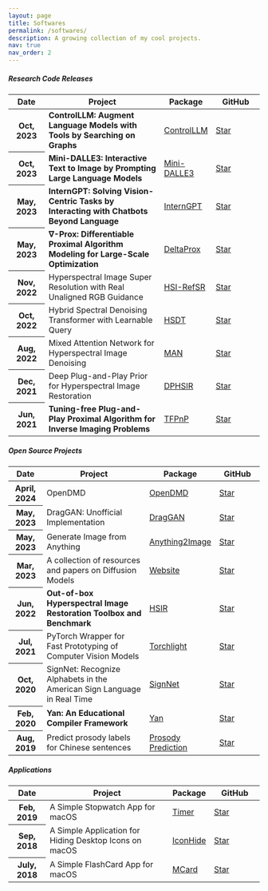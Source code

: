 ```yaml
---
layout: page
title: Softwares
permalink: /softwares/
description: A growing collection of my cool projects.
nav: true
nav_order: 2
---
```


<div class="code-table">

<h5> Research Code Releases </h5>

<table class="table table-hover table-sm">
  <colgroup>
    <col style="width:15%">
    <col style="width:50%">
    <col style="width:15%">
    <col style="width:20%">
  </colgroup>
  <thead>
    <tr>
      <th scope="col">Date</th>
      <th scope="col">Project</th>
      <th scope="col">Package</th>
      <th scope="col">GitHub</th>
    </tr>
  </thead>
  <tbody>
    <tr>
      <th scope="row">Oct, 2023</th>
      <td><b>ControlLLM: Augment Language Models with Tools by Searching on Graphs</b></td>
      <td><a href="https://github.com/OpenGVLab/ControlLLM" target="_blank" rel="noopener noreferrer">ControlLLM</a></td>
      <td><a class="github-button" href="https://github.com/OpenGVLab/ControlLLM" data-icon="octicon-star" data-show-count="true" aria-label="Star OpenGVLab/ControlLLM on GitHub" target="_blank" rel="noopener noreferrer">Star</a></td>
    </tr>
    <tr>
      <th scope="row">Oct, 2023</th>
      <td><b>Mini-DALLE3: Interactive Text to Image by Prompting Large Language Models</b></td>
      <td><a href="https://github.com/Zeqiang-Lai/Mini-DALLE3" target="_blank" rel="noopener noreferrer">Mini-DALLE3</a></td>
      <td><a class="github-button" href="https://github.com/Zeqiang-Lai/Mini-DALLE3" data-icon="octicon-star" data-show-count="true" aria-label="Star Zeqiang-Lai/Mini-DALLE3 on GitHub" target="_blank" rel="noopener noreferrer">Star</a></td>
    </tr>
    <tr>
      <th scope="row">May, 2023</th>
      <td><b>InternGPT: Solving Vision-Centric Tasks by Interacting with Chatbots Beyond Language</b></td>
      <td><a href="https://github.com/OpenGVLab/InternGPT" target="_blank" rel="noopener noreferrer">InternGPT</a></td>
      <td><a class="github-button" href="https://github.com/OpenGVLab/InternGPT" data-icon="octicon-star" data-show-count="true" aria-label="Star OpenGVLab/InternGPT on GitHub" target="_blank" rel="noopener noreferrer">Star</a></td>
    </tr>
   <tr>
      <th scope="row">May, 2023</th>
      <td><b>∇-Prox: Differentiable Proximal Algorithm Modeling for Large-Scale Optimization</b></td>
      <td><a href="https://github.com/princeton-computational-imaging/Delta-Prox" target="_blank" rel="noopener noreferrer">DeltaProx</a></td>
      <td><a class="github-button" href="https://github.com/princeton-computational-imaging/Delta-Prox" data-icon="octicon-star" data-show-count="true" aria-label="Star princeton-computational-imaging/Delta-Prox on GitHub" target="_blank" rel="noopener noreferrer">Star</a></td>
    </tr>
    <tr>
      <th scope="row">Nov, 2022</th>
      <td>Hyperspectral Image Super Resolution with Real Unaligned RGB Guidance</td>
      <td><a href="https://github.com/Zeqiang-Lai/HSI-RefSR" target="_blank" rel="noopener noreferrer">HSI-RefSR</a></td>
      <td><a class="github-button" href="https://github.com/Zeqiang-Lai/HSI-RefSR" data-icon="octicon-star" data-show-count="true" aria-label="Star Zeqiang-Lai/HSI-RefSR on GitHub" target="_blank" rel="noopener noreferrer">Star</a></td>
    </tr>
    <tr>
      <th scope="row">Oct, 2022</th>
      <td>Hybrid Spectral Denoising Transformer with Learnable Query</td>
      <td><a href="https://github.com/Zeqiang-Lai/HSDT" target="_blank" rel="noopener noreferrer">HSDT</a></td>
      <td><a class="github-button" href="https://github.com/Zeqiang-Lai/HSDT" data-icon="octicon-star" data-show-count="true" aria-label="Star Zeqiang-Lai/HSDT on GitHub" target="_blank" rel="noopener noreferrer">Star</a></td>
    </tr>
    <tr>
      <th scope="row">Aug, 2022</th>
      <td>Mixed Attention Network for Hyperspectral Image Denoising</td>
      <td><a href="https://github.com/Zeqiang-Lai/MAN" target="_blank" rel="noopener noreferrer">MAN</a></td>
      <td><a class="github-button" href="https://github.com/Zeqiang-Lai/MAN" data-icon="octicon-star" data-show-count="true" aria-label="Star Zeqiang-Lai/MAN on GitHub" target="_blank" rel="noopener noreferrer">Star</a></td>
    </tr>
    <tr>
      <th scope="row">Dec, 2021</th>
      <td>Deep Plug-and-Play Prior for Hyperspectral Image Restoration</td>
      <td><a href="https://github.com/Zeqiang-Lai/DPHSIR" target="_blank" rel="noopener noreferrer">DPHSIR</a></td>
      <td><a class="github-button" href="https://github.com/Zeqiang-Lai/DPHSIR" data-icon="octicon-star" data-show-count="true" aria-label="Star Zeqiang-Lai/DPHSIR on GitHub" target="_blank" rel="noopener noreferrer">Star</a></td>
    </tr>
     <tr>
      <th scope="row">Jun, 2021</th>
      <td><b>Tuning-free Plug-and-Play Proximal Algorithm for Inverse Imaging Problems</b></td>
      <td><a href="https://github.com/Vandermode/TFPnP" target="_blank" rel="noopener noreferrer">TFPnP</a></td>
      <td><a class="github-button" href="https://github.com/Vandermode/TFPnP" data-icon="octicon-star" data-show-count="true" aria-label="Star Vandermode/TFPnP on GitHub" target="_blank" rel="noopener noreferrer">Star</a></td>
    </tr>
  </tbody>
</table>

<h5> Open Source Projects </h5>

<table class="table table-hover table-sm">
  <colgroup>
    <col style="width:15%">
    <col style="width:50%">
    <col style="width:15%">
    <col style="width:20%">
  </colgroup>
  <thead>
    <tr>
      <th scope="col">Date</th>
      <th scope="col">Project</th>
      <th scope="col">Package</th>
      <th scope="col">GitHub</th>
    </tr>
  </thead>
  <tbody>
    <tr>
      <th scope="row">April, 2024</th>
      <td>OpenDMD</td>
      <td><a href="https://github.com/Zeqiang-Lai/OpenDMD" target="_blank" rel="noopener noreferrer">OpenDMD</a></td>
      <td><a class="github-button" href="https://github.com/Zeqiang-Lai/OpenDMD" data-icon="octicon-star" data-show-count="true" aria-label="Star Zeqiang-Lai/OpenDMD on GitHub" target="_blank" rel="noopener noreferrer">Star</a></td>
    </tr>
    <tr>
      <th scope="row">May, 2023</th>
      <td>DragGAN: Unofficial Implementation</td>
      <td><a href="https://github.com/Zeqiang-Lai/DragGAN" target="_blank" rel="noopener noreferrer">DragGAN</a></td>
      <td><a class="github-button" href="https://github.com/Zeqiang-Lai/DragGAN" data-icon="octicon-star" data-show-count="true" aria-label="Star Zeqiang-Lai/DragGAN on GitHub" target="_blank" rel="noopener noreferrer">Star</a></td>
    </tr>
    <tr>
      <th scope="row">May, 2023</th>
      <td>Generate Image from Anything</td>
      <td><a href="https://github.com/Zeqiang-Lai/Anything2Image" target="_blank" rel="noopener noreferrer">Anything2Image</a></td>
      <td><a class="github-button" href="https://github.com/Zeqiang-Lai/Anything2Image" data-icon="octicon-star" data-show-count="true" aria-label="Star Zeqiang-Lai/Anything2Image on GitHub" target="_blank" rel="noopener noreferrer">Star</a></td>
    </tr>
    <tr>
      <th scope="row">Mar, 2023</th>
      <td>A collection of resources and papers on Diffusion Models</td>
      <td><a href="https://zeqiang-lai.github.io/Awesome-Diffusion-Models/" target="_blank" rel="noopener noreferrer">Website</a></td>
      <td><a class="github-button" href="https://github.com/Zeqiang-Lai/Awesome-Diffusion-Models" data-icon="octicon-star" data-show-count="true" aria-label="Star Zeqiang-Lai/Awesome-Diffusion-Models on GitHub" target="_blank" rel="noopener noreferrer">Star</a></td>
    </tr>
    <tr>
      <th scope="row">Jun, 2022</th>
      <td><b>Out-of-box Hyperspectral Image Restoration Toolbox and Benchmark</b></td>
      <td><a href="https://github.com/bit-isp/HSIR" target="_blank" rel="noopener noreferrer">HSIR</a></td>
      <td><a class="github-button" href="https://github.com/bit-isp/HSIR" data-icon="octicon-star" data-show-count="true" aria-label="Star bit-isp/HSIR on GitHub" target="_blank" rel="noopener noreferrer">Star</a></td>
    </tr>
    <tr>
      <th scope="row">Jul, 2021</th>
      <td>PyTorch Wrapper for Fast Prototyping of Computer Vision Models</td>
      <td><a href="https://github.com/Zeqiang-Lai/torchlight" target="_blank" rel="noopener noreferrer">Torchlight</a></td>
      <td><a class="github-button" href="https://github.com/Zeqiang-Lai/torchlight" data-icon="octicon-star" data-show-count="true" aria-label="Star Zeqiang-Lai/torchlight on GitHub" target="_blank" rel="noopener noreferrer">Star</a></td>
    </tr>
    <tr>
      <th scope="row">Oct, 2020</th>
      <td>SignNet: Recognize Alphabets in the American Sign Language in Real Time</td>
      <td><a href="https://github.com/Zeqiang-Lai/SignNet" target="_blank" rel="noopener noreferrer">SignNet</a></td>
      <td><a class="github-button" href="https://github.com/Zeqiang-Lai/SignNet" data-icon="octicon-star" data-show-count="true" aria-label="Star Zeqiang-Lai/SignNet on GitHub" target="_blank" rel="noopener noreferrer">Star</a></td>
    </tr>
    <tr>
      <th scope="row">Feb, 2020</th>
      <td><b>Yan: An Educational Compiler Framework</b></td>
      <td><a href="https://github.com/yan-lang/yan" target="_blank" rel="noopener noreferrer">Yan</a></td>
      <td><a class="github-button" href="https://github.com/yan-lang/yan" data-icon="octicon-star" data-show-count="true" aria-label="Star yan-lang/yan on GitHub" target="_blank" rel="noopener noreferrer">Star</a></td>
    </tr>
    <tr>
      <th scope="row">Aug, 2019</th>
      <td>Predict prosody labels for Chinese sentences</td>
      <td><a href="https://github.com/Zeqiang-Lai/Prosody_Prediction" target="_blank" rel="noopener noreferrer">Prosody Prediction</a></td>
      <td><a class="github-button" href="https://github.com/Zeqiang-Lai/Prosody_Prediction" data-icon="octicon-star" data-show-count="true" aria-label="Star Zeqiang-Lai/Prosody_Prediction on GitHub" target="_blank" rel="noopener noreferrer">Star</a></td>
    </tr>
  </tbody>
</table>

<h5> Applications </h5>

<table class="table table-hover table-sm">
  <colgroup>
    <col style="width:15%">
    <col style="width:50%">
    <col style="width:15%">
    <col style="width:20%">
  </colgroup>
  <thead>
    <tr>
      <th scope="col">Date</th>
      <th scope="col">Project</th>
      <th scope="col">Package</th>
      <th scope="col">GitHub</th>
    </tr>
  </thead>
  <tbody>
    <tr>
      <th scope="row">Feb, 2019</th>
      <td>A Simple Stopwatch App for macOS</td>
      <td><a href="https://github.com/Zeqiang-Lai/Timer-APP" target="_blank" rel="noopener noreferrer">Timer</a></td>
      <td><a class="github-button" href="https://github.com/Zeqiang-Lai/Timer-APP" data-icon="octicon-star" data-show-count="true" aria-label="Star Zeqiang-Lai/Timer-APP on GitHub" target="_blank" rel="noopener noreferrer">Star</a></td>
    </tr>
    <tr>
      <th scope="row">Sep, 2018</th>
      <td>A Simple Application for Hiding Desktop Icons on macOS</td>
      <td><a href="https://github.com/Zeqiang-Lai/IconHide-App" target="_blank" rel="noopener noreferrer">IconHide</a></td>
      <td><a class="github-button" href="https://github.com/Zeqiang-Lai/IconHide-App" data-icon="octicon-star" data-show-count="true" aria-label="Star Zeqiang-Lai/IconHide-APP on GitHub" target="_blank" rel="noopener noreferrer">Star</a></td>
    </tr>
    <tr>
      <th scope="row">July, 2018</th>
      <td>A Simple FlashCard App for macOS</td>
      <td><a href="https://github.com/Zeqiang-Lai/MCard" target="_blank" rel="noopener noreferrer">MCard</a></td>
      <td><a class="github-button" href="https://github.com/Zeqiang-Lai/MCard" data-icon="octicon-star" data-show-count="true" aria-label="Star Zeqiang-Lai/MCard on GitHub" target="_blank" rel="noopener noreferrer">Star</a></td>
    </tr>
  </tbody>
</table>

</div>

<script async defer src="https://buttons.github.io/buttons.js"></script>
